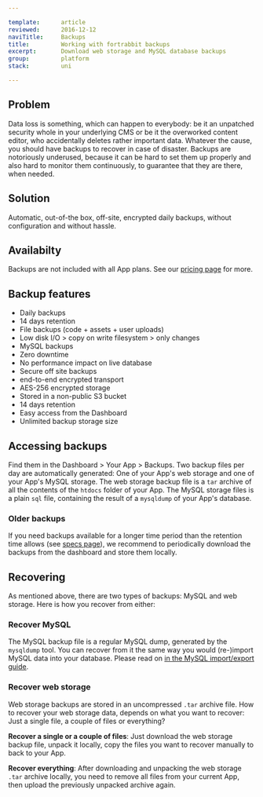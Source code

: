 ```yaml
---

template:      article
reviewed:      2016-12-12
naviTitle:     Backups
title:         Working with fortrabbit backups
excerpt:       Download web storage and MySQL database backups
group:         platform
stack:         uni

---
```



## Problem

Data loss is something, which can happen to everybody: be it an unpatched security whole in your underlying CMS or be it the overworked content editor, who accidentally deletes rather important data. Whatever the cause, you should have backups to recover in case of disaster. Backups are notoriously underused, because it can be hard to set them up properly and also hard to monitor them continuously, to guarantee that they are there, when needed.

## Solution

Automatic, out-of-the box, off-site, encrypted daily backups, without configuration and without hassle.


## Availabilty

Backups are not included with all App plans. See our [pricing page](https://www.fortrabbit.com/pricing) for more.

<!-- TODO: link to marketing page when ready, remove marketing bla bla here. -->


## Backup features

* Daily backups
* 14 days retention
* File backups (code + assets + user uploads)
* Low disk I/O > copy on write filesystem > only changes
* MySQL backups
* Zero downtime
* No performance impact on live database
* Secure off site backups
* end-to-end encrypted transport
* AES-256 encrypted storage
* Stored in a non-public S3 bucket
* 14 days retention
* Easy access from the Dashboard
* Unlimited backup storage size


## Accessing backups

Find them in the Dashboard > Your App > Backups. Two backup files per day are automatically generated: One of your App's web storage and one of your App's MySQL storage. The web storage backup file is a `tar` archive of all the contents of the `htdocs` folder of your App. The MySQL storage files is a plain `sql` file, containing the result of a `mysqldump` of your App's database.

### Older backups

If you need backups available for a longer time period than the retention time allows (see [specs page](https://www.fortrabbit.com/specs)), we recommend to periodically download the backups from the dashboard and store them locally.



## Recovering

As mentioned above, there are two types of backups: MySQL and web storage. Here is how you recover from either:

### Recover MySQL

The MySQL backup file is a regular MySQL dump, generated by the `mysqldump` tool. You can recover from it the same way you would (re-)import MySQL data into your database. Please read on [in the MySQL import/export guide](mysql#toc-export-amp-import).

### Recover web storage

Web storage backups are stored in an uncompressed `.tar` archive file. How to recover your web storage data, depends on what you want to recover: Just a single file, a couple of files or everything?

**Recover a single or a couple of files**: Just download the web storage backup file, unpack it locally, copy the files you want to recover manually to back to your App.

**Recover everything**: After downloading and unpacking the web storage `.tar` archive locally, you need to remove all files from your current App, then upload the previously unpacked archive again.
